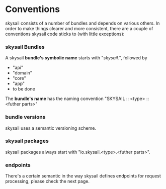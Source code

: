 # Conventions

skysail consists of a number of bundles and depends on various others. In order to make things clearer and more consistent, there are a couple of conventions skysail code sticks to \(with little exceptions\):

### skysail Bundles

A skysail **bundle's symbolic name** starts with "_skysail._", followed by

* "api"
* "domain"
* "core"
* "app"
* to be done

The **bundle's name** has the naming convention "SKYSAIL :: &lt;type&gt; :: &lt;futher parts&gt;"

### bundle versions

skysail uses a semantic versioning scheme.

### skysail packages

skysail packages always start with "io.skysail.&lt;type&gt;.&lt;futher parts&gt;".

### endpoints

There's a certain semantic in the way skysail defines endpoints for request processing, please check the next page.




